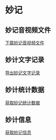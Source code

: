 # 妙记

## 妙记音视频文件
[下载妙记音视频文件](https://open.feishu.cn/document/minutes-v1/minute-media/get)

## 妙计文字记录
[导出妙记文字记录](https://open.feishu.cn/document/minutes-v1/minute-transcript/get)

## 妙计统计数据
[获取妙记统计数据](https://open.feishu.cn/document/server-docs/minutes-v1/minute-statistics/get)

## 妙计信息
[获取妙记信息](https://open.feishu.cn/document/server-docs/minutes-v1/minute/get)
